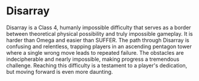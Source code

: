 # Disarray

Disarray is a Class 4, humanly impossible difficulty that serves as a border between theoretical physical possibility and truly impossible gameplay. It is harder than Omega and easier than SUFFER. The path through Disarray is confusing and relentless, trapping players in an ascending pentagon tower where a single wrong move leads to repeated failure. The obstacles are indecipherable and nearly impossible, making progress a tremendous challenge. Reaching this difficulty is a testament to a player's dedication, but moving forward is even more daunting.
